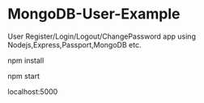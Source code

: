 # MongoDB-User-Example
User Register/Login/Logout/ChangePassword app using Nodejs,Express,Passport,MongoDB etc. 



npm install

npm start

localhost:5000
